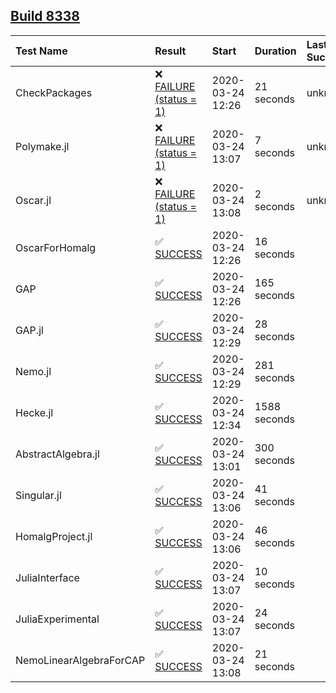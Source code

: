 ## [Build 8338](https://oscarci.mathematik.uni-kl.de/job/oscar/8338/)

| Test Name    | Result | Start | Duration | Last Success |
|:-------------|:-------|:------|:---------|:-------------|
| CheckPackages | ❌ [FAILURE (status = 1)](https://oscarci.mathematik.uni-kl.de/job/oscar/8338/artifact/logs/build-8338/CheckPackages.log) | 2020-03-24 12:26 | 21 seconds | unknown |
| Polymake.jl | ❌ [FAILURE (status = 1)](https://oscarci.mathematik.uni-kl.de/job/oscar/8338/artifact/logs/build-8338/Polymake.jl.log) | 2020-03-24 13:07 | 7 seconds | unknown |
| Oscar.jl | ❌ [FAILURE (status = 1)](https://oscarci.mathematik.uni-kl.de/job/oscar/8338/artifact/logs/build-8338/Oscar.jl.log) | 2020-03-24 13:08 | 2 seconds | unknown |
| OscarForHomalg | ✅ [SUCCESS](https://oscarci.mathematik.uni-kl.de/job/oscar/8338/artifact/logs/build-8338/OscarForHomalg.log) | 2020-03-24 12:26 | 16 seconds |  |
| GAP | ✅ [SUCCESS](https://oscarci.mathematik.uni-kl.de/job/oscar/8338/artifact/logs/build-8338/GAP.log) | 2020-03-24 12:26 | 165 seconds |  |
| GAP.jl | ✅ [SUCCESS](https://oscarci.mathematik.uni-kl.de/job/oscar/8338/artifact/logs/build-8338/GAP.jl.log) | 2020-03-24 12:29 | 28 seconds |  |
| Nemo.jl | ✅ [SUCCESS](https://oscarci.mathematik.uni-kl.de/job/oscar/8338/artifact/logs/build-8338/Nemo.jl.log) | 2020-03-24 12:29 | 281 seconds |  |
| Hecke.jl | ✅ [SUCCESS](https://oscarci.mathematik.uni-kl.de/job/oscar/8338/artifact/logs/build-8338/Hecke.jl.log) | 2020-03-24 12:34 | 1588 seconds |  |
| AbstractAlgebra.jl | ✅ [SUCCESS](https://oscarci.mathematik.uni-kl.de/job/oscar/8338/artifact/logs/build-8338/AbstractAlgebra.jl.log) | 2020-03-24 13:01 | 300 seconds |  |
| Singular.jl | ✅ [SUCCESS](https://oscarci.mathematik.uni-kl.de/job/oscar/8338/artifact/logs/build-8338/Singular.jl.log) | 2020-03-24 13:06 | 41 seconds |  |
| HomalgProject.jl | ✅ [SUCCESS](https://oscarci.mathematik.uni-kl.de/job/oscar/8338/artifact/logs/build-8338/HomalgProject.jl.log) | 2020-03-24 13:06 | 46 seconds |  |
| JuliaInterface | ✅ [SUCCESS](https://oscarci.mathematik.uni-kl.de/job/oscar/8338/artifact/logs/build-8338/JuliaInterface.log) | 2020-03-24 13:07 | 10 seconds |  |
| JuliaExperimental | ✅ [SUCCESS](https://oscarci.mathematik.uni-kl.de/job/oscar/8338/artifact/logs/build-8338/JuliaExperimental.log) | 2020-03-24 13:07 | 24 seconds |  |
| NemoLinearAlgebraForCAP | ✅ [SUCCESS](https://oscarci.mathematik.uni-kl.de/job/oscar/8338/artifact/logs/build-8338/NemoLinearAlgebraForCAP.log) | 2020-03-24 13:08 | 21 seconds |  |
